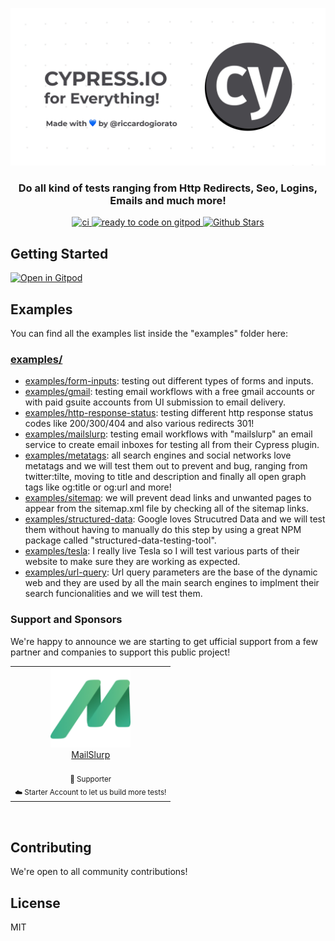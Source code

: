 
![Cypress to test everything!](/assets/cover-repo.jpg)

<p align="center">
<h3 align="center">Do all kind of tests ranging from Http Redirects, Seo, Logins, Emails and much more!</h3>
</p>
   <p align="center" style="align: center;">
      <a href="https://github.com/riccardogiorato/cypress-for-everything/actions/workflows/main.yml">
        <img src="https://github.com/riccardogiorato/cypress-for-everything/actions/workflows/main.yml/badge.svg?branch=main&event=push" alt="ci" />
      </a>
      <a href="https://gitpod.io/#https://github.com/riccardogiorato/cypress-for-everything">
        <img src="https://img.shields.io/badge/Gitpod-ready--to--code-908a85?logo=gitpod" alt="ready to code on gitpod"/>
      </a>
      <a href="https://github.com/riccardogiorato/cypress-for-everything/stargazers">
        <img src="https://img.shields.io/github/stars/riccardogiorato/cypress-for-everything" alt="Github Stars" />
      </a>
   </p>


## Getting Started

[![Open in Gitpod](https://gitpod.io/button/open-in-gitpod.svg)](https://gitpod.io/#https://github.com/riccardogiorato/cypress-for-everything)

## Examples

You can find all the examples list inside the "examples" folder here: 
### [examples/](examples/)

- [examples/form-inputs](examples/form-inputs): testing out different types of forms and inputs.
- [examples/gmail](examples/gmail): testing email workflows with a free gmail accounts or with paid gsuite accounts from UI submission to email delivery.
- [examples/http-response-status](examples/http-response-status): testing different http response status codes like 200/300/404 and also various redirects 301!
- [examples/mailslurp](examples/mailslurp): testing email workflows with "mailslurp" an email service to create email inboxes for testing all from their Cypress plugin.
- [examples/metatags](examples/metatags): all search engines and social networks love metatags and we will test them out to prevent and bug, ranging from twitter:tilte, moving to title and description and finally all open graph tags like og:title or og:url and more! 
- [examples/sitemap](examples/sitemap): we will prevent dead links and unwanted pages to appear from the sitemap.xml file by checking all of the sitemap links.
- [examples/structured-data](examples/structured-data): Google loves Strucutred Data and we will test them without having to manually do this step by using a great NPM package called "structured-data-testing-tool".
- [examples/tesla](examples/tesla): I really live Tesla so I will test various parts of their website to make sure they are working as expected.
- [examples/url-query](examples/url-query): Url query parameters are the base of the dynamic web and they are used by all the main search engines to implment their search funcionalities and we will test them.

### Support and Sponsors

We're happy to announce we are starting to get ufficial support from a few partner and companies to support this public project!

<!--sponsors start-->
<table>
    <tbody>
        <tr>
            <td align="center" valign="top">
                <a href="https://www.mailslurp.com/" target="_blank">
                    <img width="128px" src="/assets/mailslurp.png" alt="MailSlurp Logo" />
                <br />
                <div>MailSlurp</div>
                </a>
                <br />
                <sub>
                    🥉 Supporter <br />
                    ☁️ Starter Account to let us build more tests!
                </sub>
            </td>
        </tr>
    </tbody>
</table>
<br />

<!--sponsors end-->

## Contributing

We're open to all community contributions!

## License

MIT